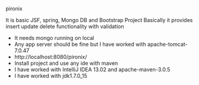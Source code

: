 pironix

It is basic JSF, spring, Mongo DB and Bootstrap Project
Basically it provides insert update delete functionality with validation
* It needs mongo running on local 
* Any app server should be fine but I have worked with apache-tomcat-7.0.47
* http://localhost:8080/pironix/
* Install project and use any ide with maven
* I have worked with IntelliJ IDEA 13.02 and apache-maven-3.0.5
* I have worked with jdk1.7.0_15
